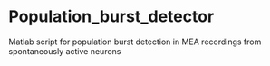 # Population_burst_detector
Matlab script for population burst detection in MEA recordings from spontaneously active neurons
